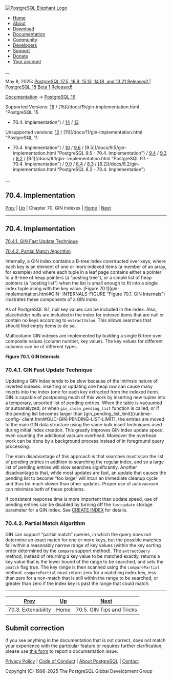 [ ![PostgreSQL Elephant Logo](/media/img/about/press/elephant.png) ](/)

  * [Home](/ "Home")
  * [About](/about/ "About")
  * [Download](/download/ "Download")
  * [Documentation](/docs/ "Documentation")
  * [Community](/community/ "Community")
  * [Developers](/developer/ "Developers")
  * [Support](/support/ "Support")
  * [Donate](/about/donate/ "Donate")
  * [Your account](/account/ "Your account")

__

May 8, 2025: [ PostgreSQL 17.5, 16.9, 15.13, 14.18, and 13.21 Released! ](/about/news/postgresql-175-169-1513-1418-and-1321-released-3072/) | [ PostgreSQL 18 Beta 1 Released! ](/about/news/postgresql-18-beta-1-released-3070/)

[Documentation](/docs/ "Documentation") -> [PostgreSQL
16](/docs/16/index.html)

Supported Versions: [16](/docs/16/gin-implementation.html "PostgreSQL 16 -
70.4. Implementation") / [15](/docs/15/gin-implementation.html "PostgreSQL 15
- 70.4. Implementation") / [14](/docs/14/gin-implementation.html "PostgreSQL
14 - 70.4. Implementation") / [13](/docs/13/gin-implementation.html
"PostgreSQL 13 - 70.4. Implementation")

Unsupported versions: [12](/docs/12/gin-implementation.html "PostgreSQL 12 -
70.4. Implementation") / [11](/docs/11/gin-implementation.html "PostgreSQL 11
- 70.4. Implementation") / [10](/docs/10/gin-implementation.html "PostgreSQL
10 - 70.4. Implementation") / [9.6](/docs/9.6/gin-implementation.html
"PostgreSQL 9.6 - 70.4. Implementation") / [9.5](/docs/9.5/gin-
implementation.html "PostgreSQL 9.5 - 70.4. Implementation") /
[9.4](/docs/9.4/gin-implementation.html "PostgreSQL 9.4 -
70.4. Implementation") / [9.3](/docs/9.3/gin-implementation.html "PostgreSQL
9.3 - 70.4. Implementation") / [9.2](/docs/9.2/gin-implementation.html
"PostgreSQL 9.2 - 70.4. Implementation") / [9.1](/docs/9.1/gin-
implementation.html "PostgreSQL 9.1 - 70.4. Implementation") /
[9.0](/docs/9.0/gin-implementation.html "PostgreSQL 9.0 -
70.4. Implementation") / [8.4](/docs/8.4/gin-implementation.html "PostgreSQL
8.4 - 70.4. Implementation") / [8.3](/docs/8.3/gin-implementation.html
"PostgreSQL 8.3 - 70.4. Implementation") / [8.2](/docs/8.2/gin-
implementation.html "PostgreSQL 8.2 - 70.4. Implementation")

__

70.4. Implementation  
---  
[Prev](gin-extensibility.html "70.3. Extensibility")  | [Up](gin.html "Chapter 70. GIN Indexes") | Chapter 70. GIN Indexes | [Home](index.html "PostgreSQL 16.9 Documentation") |  [Next](gin-tips.html "70.5. GIN Tips and Tricks")  
  
* * *

## 70.4. Implementation #

[70.4.1. GIN Fast Update Technique](gin-implementation.html#GIN-FAST-UPDATE)

[70.4.2. Partial Match Algorithm](gin-implementation.html#GIN-PARTIAL-MATCH)

Internally, a GIN index contains a B-tree index constructed over keys, where
each key is an element of one or more indexed items (a member of an array, for
example) and where each tuple in a leaf page contains either a pointer to a
B-tree of heap pointers (a “posting tree”), or a simple list of heap pointers
(a “posting list”) when the list is small enough to fit into a single index
tuple along with the key value. [Figure 70.1](gin-implementation.html#GIN-
INTERNALS-FIGURE "Figure 70.1. GIN Internals") illustrates these components of
a GIN index.

As of PostgreSQL 9.1, null key values can be included in the index. Also,
placeholder nulls are included in the index for indexed items that are null or
contain no keys according to `extractValue`. This allows searches that should
find empty items to do so.

Multicolumn GIN indexes are implemented by building a single B-tree over
composite values (column number, key value). The key values for different
columns can be of different types.

**Figure  70.1. GIN Internals**

  

### 70.4.1. GIN Fast Update Technique #

Updating a GIN index tends to be slow because of the intrinsic nature of
inverted indexes: inserting or updating one heap row can cause many inserts
into the index (one for each key extracted from the indexed item). GIN is
capable of postponing much of this work by inserting new tuples into a
temporary, unsorted list of pending entries. When the table is vacuumed or
autoanalyzed, or when `gin_clean_pending_list` function is called, or if the
pending list becomes larger than [gin_pending_list_limit](runtime-config-
client.html#GUC-GIN-PENDING-LIST-LIMIT), the entries are moved to the main GIN
data structure using the same bulk insert techniques used during initial index
creation. This greatly improves GIN index update speed, even counting the
additional vacuum overhead. Moreover the overhead work can be done by a
background process instead of in foreground query processing.

The main disadvantage of this approach is that searches must scan the list of
pending entries in addition to searching the regular index, and so a large
list of pending entries will slow searches significantly. Another disadvantage
is that, while most updates are fast, an update that causes the pending list
to become “too large” will incur an immediate cleanup cycle and thus be much
slower than other updates. Proper use of autovacuum can minimize both of these
problems.

If consistent response time is more important than update speed, use of
pending entries can be disabled by turning off the `fastupdate` storage
parameter for a GIN index. See [CREATE INDEX](sql-createindex.html "CREATE
INDEX") for details.

### 70.4.2. Partial Match Algorithm #

GIN can support “partial match” queries, in which the query does not determine
an exact match for one or more keys, but the possible matches fall within a
reasonably narrow range of key values (within the key sorting order determined
by the `compare` support method). The `extractQuery` method, instead of
returning a key value to be matched exactly, returns a key value that is the
lower bound of the range to be searched, and sets the `pmatch` flag true. The
key range is then scanned using the `comparePartial` method. `comparePartial`
must return zero for a matching index key, less than zero for a non-match that
is still within the range to be searched, or greater than zero if the index
key is past the range that could match.

* * *

[Prev](gin-extensibility.html "70.3. Extensibility")  | [Up](gin.html "Chapter 70. GIN Indexes") |  [Next](gin-tips.html "70.5. GIN Tips and Tricks")  
---|---|---  
70.3. Extensibility  | [Home](index.html "PostgreSQL 16.9 Documentation") |  70.5. GIN Tips and Tricks  
  
## Submit correction

If you see anything in the documentation that is not correct, does not match
your experience with the particular feature or requires further clarification,
please use [this form](/account/comments/new/16/gin-implementation.html/) to
report a documentation issue.

[Privacy Policy](/about/privacypolicy) | [Code of Conduct](/about/policies/coc/) | [About PostgreSQL](/about/) | [Contact](/about/contact/)  

Copyright (C) 1996-2025 The PostgreSQL Global Development Group

